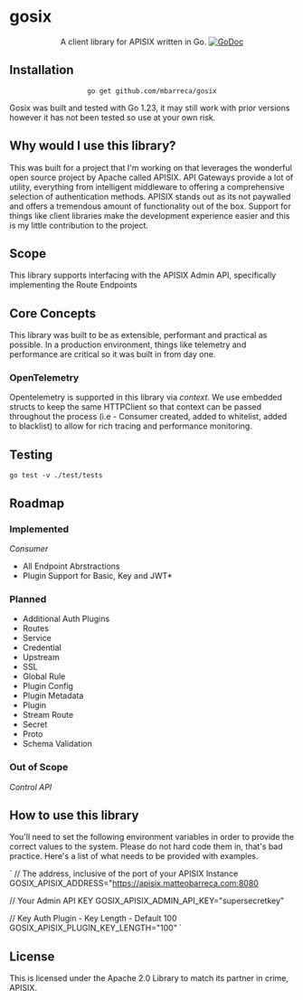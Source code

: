 # gosix

<div align="center">

A client library for APISIX written in Go.
[![GoDoc][doc-img]][doc]

<div align="left">

## Installation

<div align="center">

`go get github.com/mbarreca/gosix`

<div align="left">

Gosix was built and tested with Go 1.23, it may still work with prior versions however it has not been tested so use at your own risk.

## Why would I use this library?

This was built for a project that I'm working on that leverages the wonderful open source project by Apache called APISIX. API Gateways provide a lot of utility, everything from intelligent middleware to offering a comprehensive selection of authentication methods. APISIX stands out as its not paywalled and offers a tremendous amount of functionality out of the box. Support for things like client libraries make the development experience easier and this is my little contribution to the project.

## Scope

This library supports interfacing with the APISIX Admin API, specifically implementing the Route Endpoints

## Core Concepts

This library was built to be as extensible, performant and practical as possible. In a production environment, things like telemetry and performance are critical so it was built in from day one.

### OpenTelemetry

Opentelemetry is supported in this library via *context*. We use embedded structs to keep the same HTTPClient so that context can be passed throughout the process (i.e - Consumer created, added to whitelist, added to blacklist) to allow for rich tracing and performance monitoring.

## Testing
`
go test -v ./test/tests
`

## Roadmap

### Implemented

*Consumer*
- All Endpoint Abrstractions
- Plugin Support for Basic, Key and JWT*

### Planned

- Additional Auth Plugins
- Routes
- Service
- Credential
- Upstream
- SSL
- Global Rule
- Plugin Config
- Plugin Metadata
- Plugin
- Stream Route
- Secret
- Proto
- Schema Validation

### Out of Scope

*Control API*


## How to use this library

You'll need to set the following environment variables in order to provide the correct values to the system. Please do not hard code them in, that's bad practice. Here's a list of what needs to be provided with examples.

`
// The address, inclusive of the port of your APISIX Instance
GOSIX_APISIX_ADDRESS="https://apisix.matteobarreca.com:8080

// Your Admin API KEY
GOSIX_APISIX_ADMIN_API_KEY="supersecretkey"

// Key Auth Plugin - Key Length - Default 100
GOSIX_APISIX_PLUGIN_KEY_LENGTH="100"
`


## License

This is licensed under the Apache 2.0 Library to match its partner in crime, APISIX.

[doc]: https://pkg.go.dev/github.com/mbarreca/gosix
[doc-img]: https://pkg.go.dev/badge/github.com/mbarreca/gosix
